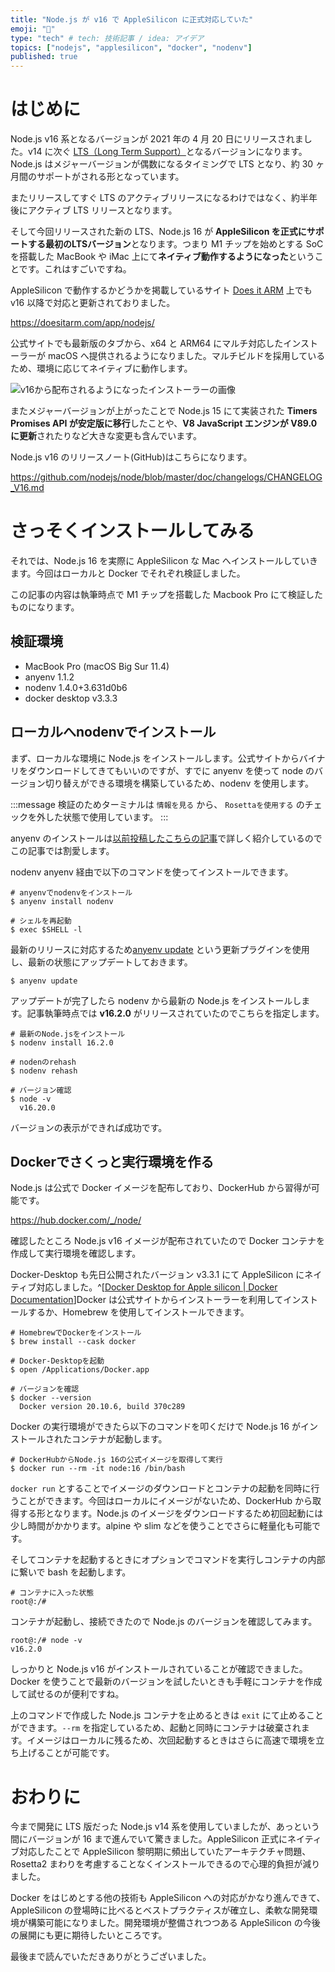 ```yaml
---
title: "Node.js が v16 で AppleSilicon に正式対応していた"
emoji: "🍎"
type: "tech" # tech: 技術記事 / idea: アイデア
topics: ["nodejs", "applesilicon", "docker", "nodenv"]
published: true
---
```


# はじめに

Node.js v16 系となるバージョンが 2021 年の 4 月 20 日にリリースされました。v14 に次ぐ [LTS（Long Term Support）](https://nodejs.org/ja/about/releases/)となるバージョンになります。Node.js はメジャーバージョンが偶数になるタイミングで LTS となり、約 30 ヶ月間のサポートがされる形となっています。

またリリースしてすぐ LTS のアクティブリリースになるわけではなく、約半年後にアクティブ LTS リリースとなります。

そして今回リリースされた新の LTS、Node.js 16 が **AppleSilicon を正式にサポートする最初のLTSバージョン**となります。つまり M1 チップを始めとする SoC を搭載した MacBook や iMac 上にて**ネイティブ動作するようになった**ということです。これはすごいですね。

AppleSilicon で動作するかどうかを掲載しているサイト [Does it ARM](https://doesitarm.com/) 上でも v16 以降で対応と更新されておりました。

https://doesitarm.com/app/nodejs/

公式サイトでも最新版のタブから、x64 と ARM64 にマルチ対応したインストーラーが macOS へ提供されるようになりました。マルチビルドを採用しているため、環境に応じてネイティブに動作します。

![v16から配布されるようになったインストーラーの画像](https://storage.googleapis.com/zenn-user-upload/a9c810cafefa4e2a4dae41a3.png)

またメジャーバージョンが上がったことで Node.js 15 にて実装された **Timers Promises API が安定版に移行**したことや、**V8 JavaScript エンジンが V89.0 に更新**されたりなど大きな変更も含んでいます。

Node.js v16 のリリースノート(GitHub)はこちらになります。

https://github.com/nodejs/node/blob/master/doc/changelogs/CHANGELOG_V16.md

# さっそくインストールしてみる

それでは、Node.js 16 を実際に AppleSilicon な Mac へインストールしていきます。今回はローカルと Docker でそれぞれ検証しました。

この記事の内容は執筆時点で M1 チップを搭載した Macbook Pro にて検証したものになります。

## 検証環境

- MacBook Pro (macOS Big Sur 11.4)
- anyenv 1.1.2
- nodenv 1.4.0+3.631d0b6
- docker desktop v3.3.3

## ローカルへnodenvでインストール

まず、ローカルな環境に Node.js をインストールします。公式サイトからバイナリをダウンロードしてきてもいいのですが、すでに anyenv を使って node のバージョン切り替えができる環境を構築しているため、nodenv を使用します。

:::message
検証のためターミナルは `情報を見る` から、 `Rosettaを使用する` のチェックを外した状態で使用しています。
:::

anyenv のインストールは[以前投稿したこちらの記事](https://zenn.dev/ryuu/articles/use-anyversions)で詳しく紹介しているのでこの記事では割愛します。

nodenv anyenv 経由で以下のコマンドを使ってインストールできます。

```shell
# anyenvでnodenvをインストール
$ anyenv install nodenv

# シェルを再起動
$ exec $SHELL -l
```

最新のリリースに対応するため[anyenv update](https://github.com/znz/anyenv-update) という更新プラグインを使用し、最新の状態にアップデートしておきます。

```shell
$ anyenv update
```

アップデートが完了したら nodenv から最新の Node.js をインストールします。記事執筆時点では **v16.2.0** がリリースされていたのでこちらを指定します。

```shell
# 最新のNode.jsをインストール
$ nodenv install 16.2.0

# nodenのrehash
$ nodenv rehash

# バージョン確認
$ node -v
  v16.20.0
```

バージョンの表示ができれば成功です。

## Dockerでさくっと実行環境を作る

Node.js は公式で Docker イメージを配布しており、DockerHub から習得が可能です。

https://hub.docker.com/_/node/

確認したところ Node.js v16 イメージが配布されていたので Docker コンテナを作成して実行環境を確認します。

Docker-Desktop も先日公開されたバージョン v3.3.1 にて AppleSilicon にネイティブ対応しました。^[[Docker Desktop for Apple silicon | Docker Documentation](https://docs.docker.com/docker-for-mac/apple-silicon/)]Docker は公式サイトからインストーラーを利用してインストールするか、Homebrew を使用してインストールできます。

```shell
# HomebrewでDockerをインストール
$ brew install --cask docker

# Docker-Desktopを起動
$ open /Applications/Docker.app

# バージョンを確認
$ docker --version
  Docker version 20.10.6, build 370c289
```

Docker の実行環境ができたら以下のコマンドを叩くだけで Node.js 16 がインストールされたコンテナが起動します。

```docker
# DockerHubからNode.js 16の公式イメージを取得して実行
$ docker run --rm -it node:16 /bin/bash
```

`docker run` とすることでイメージのダウンロードとコンテナの起動を同時に行うことができます。今回はローカルにイメージがないため、DockerHub から取得する形となります。Node.js のイメージをダウンロードするため初回起動には少し時間がかかります。alpine や slim などを使うことでさらに軽量化も可能です。

そしてコンテナを起動するときにオプションでコマンドを実行しコンテナの内部に繋いで bash を起動します。

```docker
# コンテナに入った状態
root@:/#
```

コンテナが起動し、接続できたので Node.js のバージョンを確認してみます。

```docker
root@:/# node -v
v16.2.0
```

しっかりと Node.js v16 がインストールされていることが確認できました。Docker を使うことで最新のバージョンを試したいときも手軽にコンテナを作成して試せるのが便利ですね。

上のコマンドで作成した Node.js コンテナを止めるときは `exit` にて止めることができます。`--rm` を指定しているため、起動と同時にコンテナは破棄されます。イメージはローカルに残るため、次回起動するときはさらに高速で環境を立ち上げることが可能です。

# おわりに

今まで開発に LTS 版だった Node.js v14 系を使用していましたが、あっという間にバージョンが 16 まで進んでいて驚きました。AppleSilicon 正式にネイティブ対応したことで AppleSilicon 黎明期に頻出していたアーキテクチャ問題、Rosetta2 まわりを考慮することなくインストールできるので心理的負担が減りました。

Docker をはじめとする他の技術も AppleSilicon への対応がかなり進んできて、AppleSilicon の登場時に比べるとベストプラクティスが確立し、柔軟な開発環境が構築可能になりました。開発環境が整備されつつある AppleSilicon の今後の展開にも更に期待したいところです。

最後まで読んでいただきありがとうございました。
